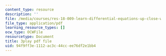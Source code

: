 ```yaml
---
content_type: resource
description: ''
file: /media/courses/res-18-009-learn-differential-equations-up-close-with-gilbert-strang-and-cleve-moler-fall-2015/94f9ff3e1112ac3c44ccee76df2e1bb4_6b9AW6QxXt0.pdf
file_type: application/pdf
learning_resource_types: []
ocw_type: OCWFile
resourcetype: Document
title: 3play pdf file
uid: 94f9ff3e-1112-ac3c-44cc-ee76df2e1bb4
---
```

